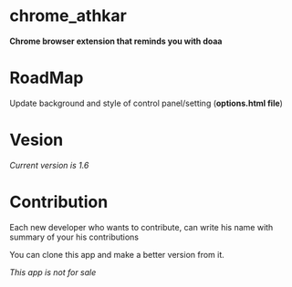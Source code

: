# chrome_athkar

**Chrome browser extension that reminds you with doaa**


# RoadMap

Update background and style of control panel/setting (**options.html file**)


# Vesion

_Current version is 1.6_


# Contribution
Each new developer who wants to contribute, can write his name with summary of your his contributions

You can clone this app and make a better version from it.

_This app is not for sale_
